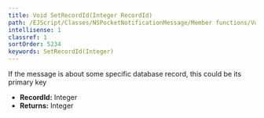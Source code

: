 ```yaml
---
title: Void SetRecordId(Integer RecordId)
path: /EJScript/Classes/NSPocketNotificationMessage/Member functions/Void SetRecordId(Integer p_0)
intellisense: 1
classref: 1
sortOrder: 5234
keywords: SetRecordId(Integer)
---
```



If the message is about some specific database record, this could be its primary key



* **RecordId:** Integer
* **Returns:** Integer



